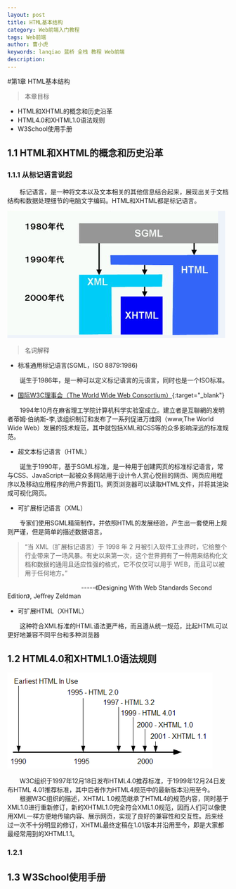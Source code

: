 ```yaml
---
layout: post
title: HTML基本结构
category: Web前端入门教程
tags: Web前端
author: 曹小虎
keywords: lanqiao 蓝桥 全栈 教程 Web前端
description: 
---
```


#第1章 HTML基本结构

> 本章目标

- HTML和XHTML的概念和历史沿革
- HTML4.0和XHTML1.0语法规则
- W3School使用手册

## 1.1 HTML和XHTML的概念和历史沿革

### 1.1.1 从标记语言说起

&emsp;&emsp;标记语言，是一种将文本以及文本相关的其他信息结合起来，展现出关于文档结构和数据处理细节的电脑文字编码。HTML和XHTML都是标记语言。


![html-xhtml-relation](/public/img/html/html-xhtml-history.png)

>名词解释  

- 标准通用标记语言(SGML，ISO 8879:1986)

&emsp;&emsp;诞生于1986年，是一种可以定义标记语言的元语言，同时也是一个ISO标准。

- [国际W3C理事会（The World Wide Web Consortium）](https://zh.wikipedia.org/wiki/%E4%B8%87%E7%BB%B4%E7%BD%91%E8%81%94%E7%9B%9F){:target="_blank"}

&emsp;&emsp;1994年10月在麻省理工学院计算机科学实验室成立。建立者是互聯網的发明者蒂姆·伯纳斯-李,该组织制订和发布了一系列促进万维网（www,The World Wide Web）发展的技术规范，其中就包括XML和CSS等的众多影响深远的标准规范。

- 超文本标记语言（HTML）

&emsp;&emsp;诞生于1990年，基于SGML标准，是一种用于创建网页的标准标记语言，常与CSS、JavaScript一起被众多网站用于设计令人赏心悦目的网页、网页应用程序以及移动应用程序的用户界面[1]。网页浏览器可以读取HTML文件，并将其渲染成可视化网页。

- 可扩展标记语言（XML）

&emsp;&emsp;专家们使用SGML精简制作，并依照HTML的发展经验，产生出一套使用上规则严谨，但是简单的描述数据语言。

> “当 XML（扩展标记语言）于 1998 年 2 月被引入软件工业界时，它给整个行业带来了一场风暴。有史以来第一次，这个世界拥有了一种用来结构化文档和数据的通用且适应性强的格式，它不仅仅可以用于 WEB，而且可以被用于任何地方。”

&emsp;&emsp;&emsp;&emsp;&emsp;&emsp;&emsp;&emsp;&emsp;&emsp;&emsp;&emsp;-----《Designing With Web Standards Second Edition》, Jeffrey Zeldman

- 可扩展HTML（XHTML）

&emsp;&emsp;这种符合XML标准的HTML语法更严格，而且遵从统一规范，比起HTML可以更好地兼容不同平台和多种浏览器

## 1.2 HTML4.0和XHTML1.0语法规则

![html-xhtml-relation](/public/img/html/xhtml-way.gif)  

&emsp;&emsp;W3C组织于1997年12月18日发布HTML4.0推荐标准，于1999年12月24日发布HTML 4.01推荐标准，其中后者作为HTML4规范中的最新版本沿用至今。  
&emsp;&emsp;根据W3C组织的描述，XHTML 1.0规范继承了HTML4的规范内容，同时基于XML1.0进行重新修订，新的XHTML1.0完全符合XML1.0规范，因而人们可以像使用XML一样方便地传输内容、展示网页，实现了良好的兼容性和交互性。后来经过一次不十分明显的修订，XHTML最终定稿在1.01版本并沿用至今，即是大家都最经常用到的XHTML1.1。

### 1.2.1 

















## 1.3 W3School使用手册
